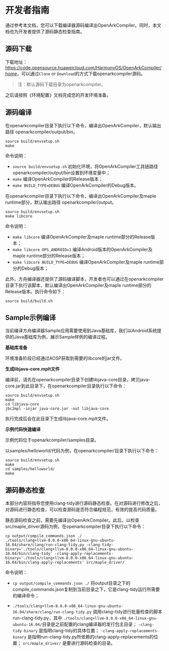 # 开发者指南

通过参考本文档，您可以下载编译器源码编译出OpenArkCompiler。同时，本文档也为开发者提供了源码静态检查指南。

## 源码下载

下载地址：<https://code.opensource.huaweicloud.com/HarmonyOS/OpenArkCompiler/home>，可以通过`Clone` or `Download`的方式下载openarkcompiler源码。

   > 注：默认源码下载目录为openarkcompiler。

之后请按照《环境配置》文档完成您的开发环境准备。


## 源码编译

在openarkcompiler目录下执行以下命令，编译出OpenArkCompiler，默认输出路径 openarkcompiler/output/bin。

```
source build/envsetup.sh
make
```

命令说明：

- `source build/envsetup.sh` 初始化环境，将OpenArkCompiler工具链路径openarkcompiler/output/bin设置到环境变量中；
- `make` 编译OpenArkCompiler的Release版本；
- `make BUILD_TYPE=DEBUG` 编译OpenArkCompiler的Debug版本。

在openarkcompiler目录下执行以下命令，编译出OpenArkCompiler及maple runtime部分，默认输出路径 openarkcompiler/output。

```
source build/envsetup.sh
make libcore
```

命令说明：

- `make libcore` 编译OpenArkCompiler及maple runtime部分的Release版本；
- `make libcore OPS_ANDROID=1` 编译Android版本的OpenArkCompiler及maple runtime部分的Release版本；
- `make libcore BUILD_TYPE=DEBUG` 编译OpenArkCompiler及maple runtime部分的Debug版本；

此外，方舟编译器还提供了源码编译脚本，开发者也可以通过在openarkcompiler目录下执行该脚本，默认编译出OpenArkCompiler及maple runtime部分的Release版本。执行命令如下：

```
source build/build.sh
```

## Sample示例编译

当前编译方舟编译器Sample应用需要使用到Java基础库，我们以Android系统提供的Java基础库为例，展示Sample样例的编译过程。

**基础库准备**

环境准备阶段已经通过AOSP获取到需要的libcore的jar文件。

**生成libjava-core.mplt文件**

编译前，请先在openarkcompiler目录下创建libjava-core目录，拷贝java-core.jar到此目录下，在openarkcompiler目录执行以下命令：

```
source build/envsetup.sh
make
cd libjava-core
jbc2mpl -injar java-core.jar -out libjava-core
```

执行完成后会在此目录下生成libjava-core.mplt文件。

**示例代码快速编译**

示例代码位于openarkcompiler/samples目录。

以samples/helloworld/代码为例，在openarkcompiler/目录下执行以下命令：

```
source build/envsetup.sh
make
cd samples/helloworld/
make
```

## 源码静态检查

本部分内容将指导您使用clang-tidy进行源码静态检查。在对源码进行修改之后，对源码进行静态检查，可以检查源码是否符合编程规范，有效的提高代码质量。

静态源码检查之前，需要先编译出OpenArkCompiler。此后，以检查src/maple_driver源码为例，在openarkcompiler目录下执行以下命令：

```
cp output/compile_commands.json ./
./tools/clang+llvm-8.0.0-x86_64-linux-gnu-ubuntu-16.04/share/clang/run-clang-tidy.py -clang-tidy-binary='./tools/clang+llvm-8.0.0-x86_64-linux-gnu-ubuntu-16.04/bin/clang-tidy' -clang-apply-replacements-binary='./tools/clang+llvm-8.0.0-x86_64-linux-gnu-ubuntu-16.04/bin/clang-apply-replacements' src/maple_driver/
```

命令说明：

- `cp output/compile_commands.json ./` 将output目录之下的compile_commands.json复制到当前目录之下，它是clang-tidy运行所需要的编译命令；

- `./tools/clang+llvm-8.0.0-x86_64-linux-gnu-ubuntu-16.04/share/clang/run-clang-tidy.py` 调用clang-tidy进行批量检查的脚本run-clang-tidy.py，其中 `./tools/clang+llvm-8.0.0-x86_64-linux-gnu-ubuntu-16.04/`目录是之前配置的clang编译器的发行包主目录； `-clang-tidy-binary` 是指明clang-tidy的具体位置； `-clang-apply-replacements-binary` 是指明run-clang-tidy.py所依赖的clang-apply-replacements的位置； `src/maple_driver/` 是要进行源码检查的目录。